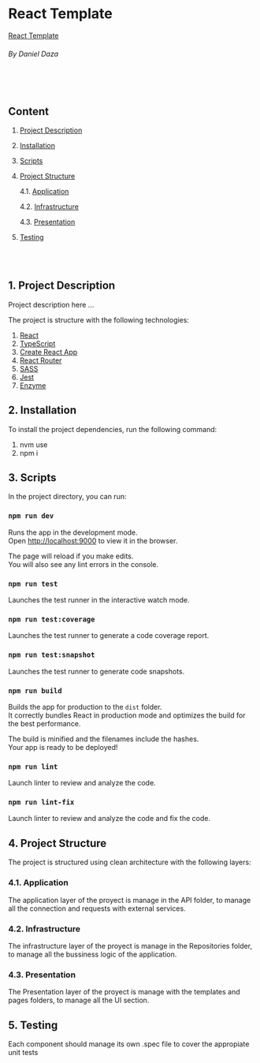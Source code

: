 # React Template

[React Template](react-template)

###### By Daniel Daza

<br/>
<br/>

## Content

1. [Project Description](#ProjectDescription)
2. [Installation](#Installation)
3. [Scripts](#Scripts)
4. [Project Structure](#ProjectStructure)

    4.1. [Application](#Application)

    4.2. [Infrastructure](#Infrastructure)

    4.3. [Presentation](#Presentation)

5. [Testing](#Testing)

<br/>
<br/>

## 1. <a name='ProjectDescription'></a>Project Description

Project description here ...

The project is structure with the following technologies:

1. [React](https://facebook.github.io/react/)
2. [TypeScript](https://www.typescriptlang.org/)
3. [Create React App](https://create-react-app.dev/)
4. [React Router](https://reactrouter.com/)
5. [SASS](http://sass-lang.com/)
6. [Jest](https://facebook.github.io/jest/)
7. [Enzyme](https://enzymejs.github.io/enzyme/)

## 2. <a name='Installation'></a>Installation

To install the project dependencies, run the following command:

1. nvm use
2. npm i

## 3. <a name='Scripts'></a>Scripts

In the project directory, you can run:

### `npm run dev`

Runs the app in the development mode.\
Open [http://localhost:9000](http://localhost:9000) to view it in the browser.

The page will reload if you make edits.\
You will also see any lint errors in the console.

### `npm run test`

Launches the test runner in the interactive watch mode.

### `npm run test:coverage`

Launches the test runner to generate a code coverage report.

### `npm run test:snapshot`

Launches the test runner to generate code snapshots.

### `npm run build`

Builds the app for production to the `dist` folder.\
It correctly bundles React in production mode and optimizes the build for the best performance.

The build is minified and the filenames include the hashes.\
Your app is ready to be deployed!

### `npm run lint`

Launch linter to review and analyze the code.

### `npm run lint-fix`

Launch linter to review and analyze the code and fix the code.

## 4. <a name='ProjectStructure'></a>Project Structure

The project is structured using clean architecture with the following layers:

### 4.1. <a name='Application'></a>Application

The application layer of the proyect is manage in the API folder, to manage all the connection and requests with external services.

### 4.2. <a name='Infrastructure'></a>Infrastructure

The infrastructure layer of the proyect is manage in the Repositories folder, to manage all the bussiness logic of the application.

### 4.3. <a name='Presentation'></a>Presentation

The Presentation layer of the proyect is manage with the templates and pages folders, to manage all the UI section.

## 5. <a name='Testing'></a>Testing

Each component should manage its own .spec file to cover the appropiate unit tests
